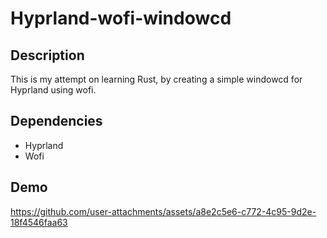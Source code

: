 Hyprland-wofi-windowcd
===

## Description

This is my attempt on learning Rust, by creating a simple windowcd for Hyprland using wofi.

## Dependencies
- Hyprland
- Wofi

## Demo
https://github.com/user-attachments/assets/a8e2c5e6-c772-4c95-9d2e-18f4546faa63

